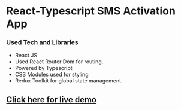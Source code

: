 # React-Typescript SMS Activation App

### Used Tech and Libraries
* React JS
* Used React Router Dom for routing.
* Powered by Typescript
* CSS Modules used for styling
* Redux Toolkit for global state management.

## [Click here for live demo](https://sms-activation-screen.vercel.app/)
